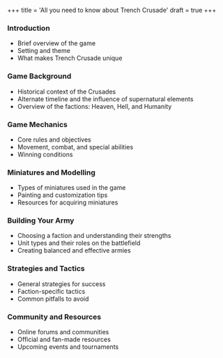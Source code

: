 +++
title = 'All you need to know about Trench Crusade'
draft = true
+++
### Introduction
- Brief overview of the game
- Setting and theme
- What makes Trench Crusade unique

### Game Background
- Historical context of the Crusades
- Alternate timeline and the influence of supernatural elements
- Overview of the factions: Heaven, Hell, and Humanity

### Game Mechanics
- Core rules and objectives
- Movement, combat, and special abilities
- Winning conditions

### Miniatures and Modelling
- Types of miniatures used in the game
- Painting and customization tips
- Resources for acquiring miniatures

### Building Your Army
- Choosing a faction and understanding their strengths
- Unit types and their roles on the battlefield
- Creating balanced and effective armies

### Strategies and Tactics
- General strategies for success
- Faction-specific tactics
- Common pitfalls to avoid

### Community and Resources
- Online forums and communities
- Official and fan-made resources
- Upcoming events and tournaments